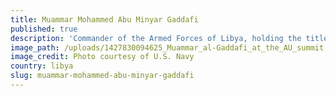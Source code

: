 ```yaml
---
title: Muammar Mohammed Abu Minyar Gaddafi
published: true
description: 'Commander of the Armed Forces of Libya, holding the title of Leader of the Revolution, and as such, acting as the Libyan Head of State'
image_path: /uploads/1427830094625_Muammar_al-Gaddafi_at_the_AU_summit.jpg
image_credit: Photo courtesy of U.S. Navy
country: libya
slug: muammar-mohammed-abu-minyar-gaddafi
---
```



